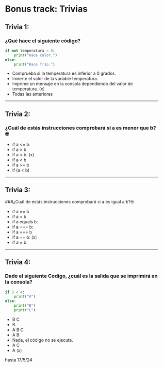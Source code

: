 # Bonus track: Trivias

## Trivia 1: 
### ¿Qué hace el siguiente código?

```python
if not temperatura < 0:  
    print("Hace calor.") 
else:  
    print("Hace frío.")
```

- Comprueba si la temperatura es inferior a 0 grados.
- Invierte el valor de la variable temperatura.
- Imprime un mensaje en la consola dependiendo del valor de temperatura. (x)
- Todas las anteriores
---

## Trivia 2: 
### ¿Cuál de estás instrucciones comprobará si a es menor que b?🤓

- if a <= b:
- if a > b
- if a < b: (x)
- if a < b
- if a >= b
- if (a < b)
---

## Trivia 3: 
###¿Cuál de estás instrucciones comprobará si a es igual a b?🤓

- if a == b
- if a = b
- if a equals b:
- if a === b:
- if a === b
- if a == b: (x)
- if a = b:
---

## Trivia 4: 
### Dado el siguiente Codigo, ¿cuál es la salida que se imprimirá en la consola?

```python
if 3 < 4:
    print("A")
else:
    print("B")
    print("C")
```
- B  C
- B
- A B C
- A B
- Nada, el código no se ejecuta.
- A C
- A (x)

hasta 17/5/24